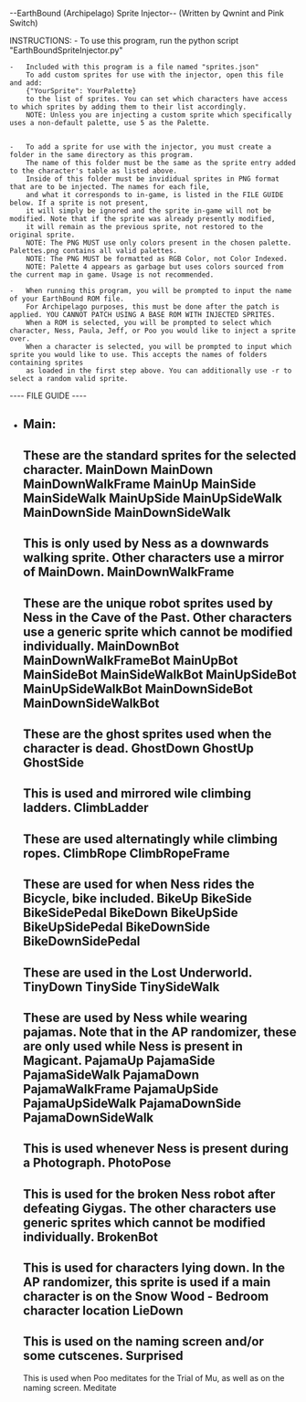 --EarthBound (Archipelago) Sprite Injector--
(Written by Qwnint and Pink Switch)


INSTRUCTIONS:
	- To use this program, run the python script "EarthBoundSpriteInjector.py"

	-	Included with this program is a file named "sprites.json"
		To add custom sprites for use with the injector, open this file and add:
		{"YourSprite": YourPalette}
		to the list of sprites. You can set which characters have access to which sprites by adding them to their list accordingly.
		NOTE: Unless you are injecting a custom sprite which specifically uses a non-default palette, use 5 as the Palette.

	
	-	To add a sprite for use with the injector, you must create a folder in the same directory as this program.
		The name of this folder must be the same as the sprite entry added to the character's table as listed above.
		Inside of this folder must be invididual sprites in PNG format that are to be injected. The names for each file,
		and what it corresponds to in-game, is listed in the FILE GUIDE below. If a sprite is not present,
		it will simply be ignored and the sprite in-game will not be modified. Note that if the sprite was already presently modified,
		it will remain as the previous sprite, not restored to the original sprite.
		NOTE: The PNG MUST use only colors present in the chosen palette. Palettes.png contains all valid palettes.
		NOTE: The PNG MUST be formatted as RGB Color, not Color Indexed.
		NOTE: Palette 4 appears as garbage but uses colors sourced from the current map in game. Usage is not recommended.
		
	-	When running this program, you will be prompted to input the name of your EarthBound ROM file.
		For Archipelago purposes, this must be done after the patch is applied. YOU CANNOT PATCH USING A BASE ROM WITH INJECTED SPRITES.
		When a ROM is selected, you will be prompted to select which character, Ness, Paula, Jeff, or Poo you would like to inject a sprite over.
		When a character is selected, you will be prompted to input which sprite you would like to use. This accepts the names of folders containing sprites
		as loaded in the first step above. You can additionally use -r to select a random valid sprite.


---- FILE GUIDE ----
 - Main:
	---------
	These are the standard sprites for the selected character.
		MainDown
		MainDown
		MainDownWalkFrame
		MainUp
		MainSide
		MainSideWalk
		MainUpSide
		MainUpSideWalk
		MainDownSide
		MainDownSideWalk
	--------
	This is only used by Ness as a downwards walking sprite. Other characters use a mirror of MainDown.
		MainDownWalkFrame
	--------
	These are the unique robot sprites used by Ness in the Cave of the Past.
	Other characters use a generic sprite which cannot be modified individually.
		MainDownBot
        MainDownWalkFrameBot
        MainUpBot
        MainSideBot
        MainSideWalkBot
        MainUpSideBot
        MainUpSideWalkBot
        MainDownSideBot
        MainDownSideWalkBot
	--------
	These are the ghost sprites used when the character is dead.
		GhostDown
        GhostUp
        GhostSide
	--------
	This is used and mirrored wile climbing ladders.
		ClimbLadder
	-------
	These are used alternatingly while climbing ropes.
		ClimbRope
        ClimbRopeFrame
	-------
	These are used for when Ness rides the Bicycle, bike included.
        BikeUp
        BikeSide
        BikeSidePedal
        BikeDown
        BikeUpSide
        BikeUpSidePedal
        BikeDownSide
        BikeDownSidePedal
	-------
	These are used in the Lost Underworld.
		TinyDown
		TinySide
		TinySideWalk
	-------
	These are used by Ness while wearing pajamas. Note that in the AP randomizer, these are only used while Ness is present in Magicant.
        PajamaUp
        PajamaSide
        PajamaSideWalk
        PajamaDown
        PajamaWalkFrame
        PajamaUpSide
        PajamaUpSideWalk
        PajamaDownSide
        PajamaDownSideWalk
	-------
	This is used whenever Ness is present during a Photograph.
        PhotoPose
	-------
	This is used for the broken Ness robot after defeating Giygas. The other characters use generic sprites which cannot be modified individually.
        BrokenBot
	-------
	This is used for characters lying down. In the AP randomizer, this sprite is used if a main character is on the Snow Wood - Bedroom character location
        LieDown
	-------
	This is used on the naming screen and/or some cutscenes.
        Surprised
	-------
	This is used when Poo meditates for the Trial of Mu, as well as on the naming screen.
		Meditate